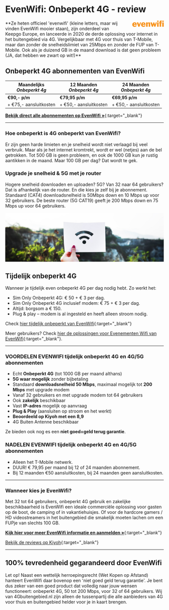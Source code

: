 
# EvenWifi: Onbeperkt 4G - review
<img style="width:100px; float:right;  padding-left:25px;" src="/assets/images/evenwifi_logo.png" alt="Evenwifi Logo">
**Ze heten officieel &#39;evenwifi&#39; (kleine letters, maar wij vinden EvenWifi mooier staan), zijn onderdeel van Keepgo Europe, en lanceerde in 2020 de derde oplossing voor internet in het buitengebied via 4G. Vergelijkbaar met 4G voor thuis van T-Mobile, maar dan zonder de snelheidslimiet van 25Mbps en zonder de FUP van T-Mobile. Ook als je duizend GB in de maand download is dat geen probleem (JA, dat hebben we zwart op wit!)**

## Onbeperkt 4G abonnementen van EvenWifi

| Maandelijks<br />_Onbeperkt 4g_ | 12 Maanden<br />_Onbeperkt 4g_ | 24 Maanden<br />_Onbeperkt 4g_ |
| --- | --- | --- |
| **€90,- p/m** | **€79,95 p/m** | **€69,95 p/m** |
| + €75,- aansluitkosten | + €50,- aansluitkosten | + €50,- aansluitkosten |

[**Bekijk direct alle abonnementen op EvenWifi &raquo;**](/evenwifi/){:target="_blank"}

---

### Hoe onbeperkt is 4G onbeperkt van EvenWifi?

Er zijn geen harde limieten en je snelheid wordt niet verlaagd bij veel verbruik. Maar als je het internet kromtrekt, wordt er wel (netjes) aan de bel getrokken. Tot 500 GB is geen probleem, en ook de 1000 GB kun je rustig aantikken in de maand. Maar 100 GB per dag? Dat wordt te gek.

### Upgrade je snelheid &amp; 5G met je router

Hogere snelheid downloaden en uploaden? 5G? Van 32 naar 64 gebruikers? Dat is afhankelijk van de router. En die kies je zelf bij je abonnement. Standaard (CAT4) downloadsnelheid is 50Mbps down en 10 Mbps up voor 32 gebruikers. De beste router (5G CAT19) geeft je 200 Mbps down en 75 Mbps up voor 64 gebruikers.

![Alt](/assets/images/wifi-in-hand.jpg "EvenWifi Onbeperkt 4G")

## Tijdelijk onbeperkt 4G

Wanneer je tijdelijk even onbeperkt 4G per dag nodig hebt. Zo werkt het:

- Sim Only Onbeperkt 4G: € 50 + € 3 per dag.
- Sim Only Onbeperkt 4G inclusief modem: € 75 + € 3 per dag.
- Altijd: borgsom a € 150.
- Plug &amp; play – modem is al ingesteld en heeft alleen stroom nodig.

Check [hier tijdelijk onbeperkt van EvenWifi](https://portal.keepgo.eu/ex/rent/onbeperkt4g/){:target="_blank"}

Meer gebruikers? Check [hier de oplossingen voor Evenementen Wifi van EvenWifi](https://portal.keepgo.eu/ex/rent/onbeperkt4g/){:target="_blank"}. 

---

### VOORDELEN EVENWIFI tijdelijk onbeperkt 4G en 4G/5G abonnementen

- Echt **Onbeperkt 4G** (tot 1000 GB per maand althans)
- **5G waar mogelijk** zonder bijbetaling
- Standaard **downloadsnelheid 50 Mbps**, maximaal mogelijk tot **200 Mbps** met upgrade modem
- Vanaf 32 gebruikers en met upgrade modem tot 64 gebruikers
- Ook **zakelijk** beschikbaar
- Vast **IP-adres** mogelijk op aanvraag
- **Plug &amp; Play** (aansluiten op stroom en het werkt)
- **Beoordeeld op Kiyoh met een 8,9**
- 4G Buiten Antenne beschikbaar

Ze bieden ook nog es een **niet goed=geld terug garantie**.

### NADELEN EVENWIFI tijdelijk onbeperkt 4G en 4G/5G abonnementen

- Alleen het T-Mobile netwerk.
- DUUR! € 79,95 per maand bij 12 of 24 maanden abonnement.
- Bij 12 maanden €50 aansluitkosten, bij 24 maanden geen aansluitkosten.

---

### Wanneer kies je EvenWifi?

Met 32 tot 64 gebruikers, onbeperkt 4G gebruik en zakelijke beschikbaarheid is EvenWifi een ideale commerciële oplossing voor gasten op de boot, de camping of in vakantiehuisjes. Of voor de hardcore gamers / HD videostreamers in het buitengebied die smakelijk moeten lachen om een FUPje van slechts 100 GB.

[**Kijk hier voor meer EvenWifi informatie en aanmelden »**](https://4gbuitengebied.nl/evenwifi/){:target="_blank"}

[Bekijk de reviews op Kiyoh](https://www.kiyoh.com/reviews/1042083/even_wi-fi?from=widget&amp;lang=nl){:target="_blank"}

---

## 100% tevredenheid gegarandeerd door EvenWifi
Let op! Naast een wettelijk herroepingsrecht (Wet Kopen op Afstand) hanteert EvenWifi daar bovenop een &#39;niet goed geld terug garantie&#39;. Je bent dus zeker van een goed product dat volledig naar jouw wensen functioneert: onbeperkt 4G, 50 tot 200 Mbps, voor 32 of 64 gebruikers. Wij van 4Gbuitengebied.nl zijn alleen de tussenpartij die alle aanbieders van 4G voor thuis en buitengebied helder voor je in kaart brengen.
